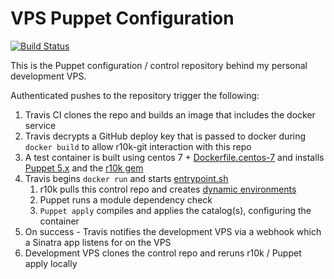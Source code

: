 # VPS Puppet Configuration
[![Build Status](https://travis-ci.org/tommymcgahee/vps-puppet-configuration.svg?branch=production)](https://travis-ci.org/tommymcgahee/vps-puppet-configuration)

This is the Puppet configuration / control repository behind my personal development VPS.

Authenticated pushes to the repository trigger the following:

1. Travis CI clones the repo and builds an image that includes the docker service
2. Travis decrypts a GitHub deploy key that is passed to docker during `docker build` to allow r10k-git interaction with this repo
3. A test container is built using centos 7 + [Dockerfile.centos-7](docker/Dockerfile.centos-7) and installs [Puppet 5.x](https://github.com/puppetlabs/puppet) and the [r10k gem](https://github.com/puppetlabs/r10k)
4. Travis begins `docker run` and starts [entrypoint.sh](scripts/entrypoint.sh)
    1. r10k pulls this control repo and creates [dynamic environments](https://github.com/puppetlabs/r10k/blob/master/doc/dynamic-environments.mkd)
    2. Puppet runs a module dependency check
    3. `Puppet apply` compiles and applies the catalog(s), configuring the container
5. On success - Travis notifies the development VPS via a webhook which a Sinatra app listens for on the VPS
6. Development VPS clones the control repo and reruns r10k / Puppet apply locally
